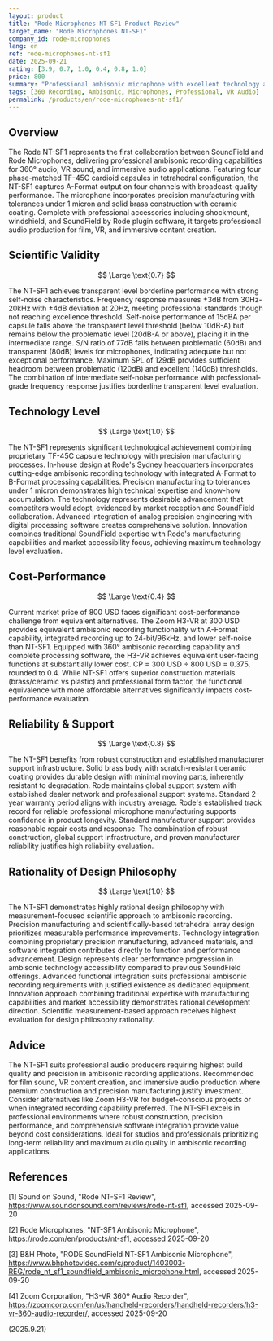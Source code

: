 ```yaml
---
layout: product
title: "Rode Microphones NT-SF1 Product Review"
target_name: "Rode Microphones NT-SF1"
company_id: rode-microphones
lang: en
ref: rode-microphones-nt-sf1
date: 2025-09-21
rating: [3.9, 0.7, 1.0, 0.4, 0.8, 1.0]
price: 800
summary: "Professional ambisonic microphone with excellent technology and design philosophy, but cost-performance challenged by more affordable alternatives"
tags: [360 Recording, Ambisonic, Microphones, Professional, VR Audio]
permalink: /products/en/rode-microphones-nt-sf1/
---
```

## Overview

The Rode NT-SF1 represents the first collaboration between SoundField and Rode Microphones, delivering professional ambisonic recording capabilities for 360° audio, VR sound, and immersive audio applications. Featuring four phase-matched TF-45C cardioid capsules in tetrahedral configuration, the NT-SF1 captures A-Format output on four channels with broadcast-quality performance. The microphone incorporates precision manufacturing with tolerances under 1 micron and solid brass construction with ceramic coating. Complete with professional accessories including shockmount, windshield, and SoundField by Rode plugin software, it targets professional audio production for film, VR, and immersive content creation.

## Scientific Validity

$$ \Large \text{0.7} $$

The NT-SF1 achieves transparent level borderline performance with strong self-noise characteristics. Frequency response measures ±3dB from 30Hz-20kHz with ±4dB deviation at 20Hz, meeting professional standards though not reaching excellence threshold. Self-noise performance of 15dBA per capsule falls above the transparent level threshold (below 10dB-A) but remains below the problematic level (20dB-A or above), placing it in the intermediate range. S/N ratio of 77dB falls between problematic (60dB) and transparent (80dB) levels for microphones, indicating adequate but not exceptional performance. Maximum SPL of 129dB provides sufficient headroom between problematic (120dB) and excellent (140dB) thresholds. The combination of intermediate self-noise performance with professional-grade frequency response justifies borderline transparent level evaluation.

## Technology Level

$$ \Large \text{1.0} $$

The NT-SF1 represents significant technological achievement combining proprietary TF-45C capsule technology with precision manufacturing processes. In-house design at Rode's Sydney headquarters incorporates cutting-edge ambisonic recording technology with integrated A-Format to B-Format processing capabilities. Precision manufacturing to tolerances under 1 micron demonstrates high technical expertise and know-how accumulation. The technology represents desirable advancement that competitors would adopt, evidenced by market reception and SoundField collaboration. Advanced integration of analog precision engineering with digital processing software creates comprehensive solution. Innovation combines traditional SoundField expertise with Rode's manufacturing capabilities and market accessibility focus, achieving maximum technology level evaluation.

## Cost-Performance

$$ \Large \text{0.4} $$

Current market price of 800 USD faces significant cost-performance challenge from equivalent alternatives. The Zoom H3-VR at 300 USD provides equivalent ambisonic recording functionality with A-Format capability, integrated recording up to 24-bit/96kHz, and lower self-noise than NT-SF1. Equipped with 360° ambisonic recording capability and complete processing software, the H3-VR achieves equivalent user-facing functions at substantially lower cost. CP = 300 USD ÷ 800 USD = 0.375, rounded to 0.4. While NT-SF1 offers superior construction materials (brass/ceramic vs plastic) and professional form factor, the functional equivalence with more affordable alternatives significantly impacts cost-performance evaluation.

## Reliability & Support

$$ \Large \text{0.8} $$

The NT-SF1 benefits from robust construction and established manufacturer support infrastructure. Solid brass body with scratch-resistant ceramic coating provides durable design with minimal moving parts, inherently resistant to degradation. Rode maintains global support system with established dealer network and professional support systems. Standard 2-year warranty period aligns with industry average. Rode's established track record for reliable professional microphone manufacturing supports confidence in product longevity. Standard manufacturer support provides reasonable repair costs and response. The combination of robust construction, global support infrastructure, and proven manufacturer reliability justifies high reliability evaluation.

## Rationality of Design Philosophy

$$ \Large \text{1.0} $$

The NT-SF1 demonstrates highly rational design philosophy with measurement-focused scientific approach to ambisonic recording. Precision manufacturing and scientifically-based tetrahedral array design prioritizes measurable performance improvements. Technology integration combining proprietary precision manufacturing, advanced materials, and software integration contributes directly to function and performance advancement. Design represents clear performance progression in ambisonic technology accessibility compared to previous SoundField offerings. Advanced functional integration suits professional ambisonic recording requirements with justified existence as dedicated equipment. Innovation approach combining traditional expertise with manufacturing capabilities and market accessibility demonstrates rational development direction. Scientific measurement-based approach receives highest evaluation for design philosophy rationality.

## Advice

The NT-SF1 suits professional audio producers requiring highest build quality and precision in ambisonic recording applications. Recommended for film sound, VR content creation, and immersive audio production where premium construction and precision manufacturing justify investment. Consider alternatives like Zoom H3-VR for budget-conscious projects or when integrated recording capability preferred. The NT-SF1 excels in professional environments where robust construction, precision performance, and comprehensive software integration provide value beyond cost considerations. Ideal for studios and professionals prioritizing long-term reliability and maximum audio quality in ambisonic recording applications.

## References

[1] Sound on Sound, "Rode NT-SF1 Review", https://www.soundonsound.com/reviews/rode-nt-sf1, accessed 2025-09-20

[2] Rode Microphones, "NT-SF1 Ambisonic Microphone", https://rode.com/en/products/nt-sf1, accessed 2025-09-20

[3] B&H Photo, "RODE SoundField NT-SF1 Ambisonic Microphone", https://www.bhphotovideo.com/c/product/1403003-REG/rode_nt_sf1_soundfield_ambisonic_microphone.html, accessed 2025-09-20

[4] Zoom Corporation, "H3-VR 360º Audio Recorder", https://zoomcorp.com/en/us/handheld-recorders/handheld-recorders/h3-vr-360-audio-recorder/, accessed 2025-09-20

(2025.9.21)